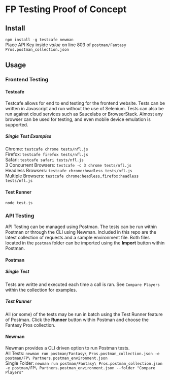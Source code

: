 # FP Testing Proof of Concept  
## Install
`npm install -g testcafe newman`  
Place API Key inside *value* on line 803 of `postman/Fantasy Pros.postman_collection.json`  
## Usage  
### Frontend Testing
#### Testcafe
Testcafe allows for end to end testing for the frontend website. Tests can be written in Javascript and run without the use of Selenium. Tests can also be run against cloud services such as Saucelabs or BrowserStack. Almost any browser can be used for testing, and even mobile device emulation is supported.  
##### Single Test Examples  
Chrome: `testcafe chrome tests/nfl.js`  
Firefox: `testcafe firefox tests/nfl.js`  
Safari: `testcafe safari tests/nfl.js `  
3 Concurrent Browsers: `testcafe -c 3 chrome tests/nfl.js`  
Headless Browsers: `testcafe chrome:headless tests/nfl.js`    
Multiple Browsers: `testcafe chrome:headless,firefox:headless tests/nfl.js`  
#### Test Runner  
`node test.js`  
### API Testing  
API Testing can be managed using Postman. The tests can be run within Postman or through the CLI using Newman.  Included in this repo are the latest collection of requests and a sample environment file. Both files located in the `postman` folder can be imported using the **Import** button within Postman.  
#### Postman
##### Single Test
Tests are writte and executed each time a call is ran. See `Compare Players` within the collection for examples.  
##### Test Runner
All (or some) of the tests may be run in batch using the Test Runner feature of Postman. Click the **Runner** button within Postman and choose the Fantasy Pros collection.  
#### Newman
Newman provides a CLI driven option to run Postman tests.  
All Tests: `newman run postman/Fantasy\ Pros.postman_collection.json -e postman/FP\ Partners.postman_environment.json`  
Single Folder: `newman run postman/Fantasy\ Pros.postman_collection.json -e postman/FP\ Partners.postman_environment.json --folder "Compare Players"
`  
